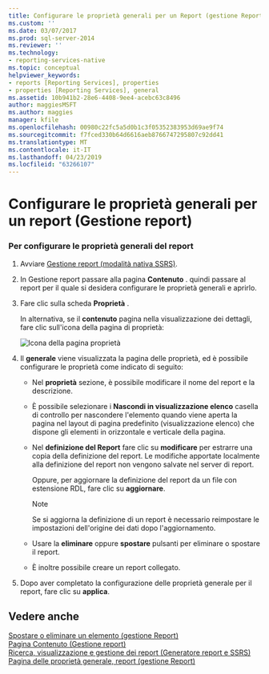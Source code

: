 ```yaml
---
title: Configurare le proprietà generali per un Report (gestione Report) | Microsoft Docs
ms.custom: ''
ms.date: 03/07/2017
ms.prod: sql-server-2014
ms.reviewer: ''
ms.technology:
- reporting-services-native
ms.topic: conceptual
helpviewer_keywords:
- reports [Reporting Services], properties
- properties [Reporting Services], general
ms.assetid: 10b941b2-28e6-4408-9ee4-acebc63c8496
author: maggiesMSFT
ms.author: maggies
manager: kfile
ms.openlocfilehash: 00980c22fc5a5d0b1c3f05352383953d69ae9f74
ms.sourcegitcommit: f7fced330b64d6616aeb8766747295807c92dd41
ms.translationtype: MT
ms.contentlocale: it-IT
ms.lasthandoff: 04/23/2019
ms.locfileid: "63266107"
---
```

# <a name="configure-general-properties-for-a-report-report-manager"></a>Configurare le proprietà generali per un report (Gestione report)
    
### <a name="to-configure-general-report-properties"></a>Per configurare le proprietà generali del report  
  
1.  Avviare [Gestione report &#40;modalità nativa SSRS&#41;](../../2014/reporting-services/report-manager-ssrs-native-mode.md).  
  
2.  In Gestione report passare alla pagina **Contenuto** . quindi passare al report per il quale si desidera configurare le proprietà generali e aprirlo.  
  
3.  Fare clic sulla scheda **Proprietà** .  
  
     In alternativa, se il **contenuto** pagina nella visualizzazione dei dettagli, fare clic sull'icona della pagina di proprietà:  
  
     ![Icona della pagina proprietà](media/prop.gif "icona della pagina proprietà")  
  
4.  Il **generale** viene visualizzata la pagina delle proprietà, ed è possibile configurare le proprietà come indicato di seguito:  
  
    -   Nel **proprietà** sezione, è possibile modificare il nome del report e la descrizione.  
  
    -   È possibile selezionare i **Nascondi in visualizzazione elenco** casella di controllo per nascondere l'elemento quando viene aperta la pagina nel layout di pagina predefinito (visualizzazione elenco) che dispone gli elementi in orizzontale e verticale della pagina.  
  
    -   Nel **definizione del Report** fare clic su **modificare** per estrarre una copia della definizione del report. Le modifiche apportate localmente alla definizione del report non vengono salvate nel server di report.  
  
         Oppure, per aggiornare la definizione del report da un file con estensione RDL, fare clic su **aggiornare**.  
  
        > [!NOTE]  
        >  Se si aggiorna la definizione di un report è necessario reimpostare le impostazioni dell'origine dei dati dopo l'aggiornamento.  
  
    -   Usare la **eliminare** oppure **spostare** pulsanti per eliminare o spostare il report.  
  
    -   È inoltre possibile creare un report collegato.  
  
5.  Dopo aver completato la configurazione delle proprietà generale per il report, fare clic su **applica**.  
  
## <a name="see-also"></a>Vedere anche  
 [Spostare o eliminare un elemento &#40;gestione Report&#41;](report-server/move-or-delete-an-item-report-manager.md)   
 [Pagina Contenuto &#40;Gestione report&#41;](../../2014/reporting-services/contents-page-report-manager.md)   
 [Ricerca, visualizzazione e gestione dei report &#40;Generatore report e SSRS&#41;](report-builder/finding-viewing-and-managing-reports-report-builder-and-ssrs.md)   
 [Pagina delle proprietà generale, report &#40;gestione Report&#41;](../../2014/reporting-services/general-properties-page-reports-report-manager.md)  
  
  
